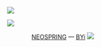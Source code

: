 ![](https://files.catbox.moe/xtm8tp.png)

![](https://files.catbox.moe/kklty2.png)

  ⠀    ⠀   ⠀  ⠀ [NEOSPRING](https://neospring.org/@dependent) — [BYi](https://rentry.co/angeldoll)
![](https://files.catbox.moe/fq7y9b.png)
